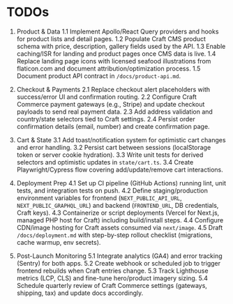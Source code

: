 # TODOs

1. Product & Data
   1.1 Implement Apollo/React Query providers and hooks for product lists and detail pages.
   1.2 Populate Craft CMS product schema with price, description, gallery fields used by the API.
   1.3 Enable caching/ISR for landing and product pages once CMS data is live.
   1.4 Replace landing page icons with licensed seafood illustrations from flaticon.com and document attribution/optimization process.
   1.5 Document product API contract in `/docs/product-api.md`.

2. Checkout & Payments
   2.1 Replace checkout alert placeholders with success/error UI and confirmation routing.
   2.2 Configure Craft Commerce payment gateways (e.g., Stripe) and update checkout payloads to send real payment data.
   2.3 Add address validation and country/state selectors tied to Craft settings.
   2.4 Persist order confirmation details (email, number) and create confirmation page.

3. Cart & State
   3.1 Add toast/notification system for optimistic cart changes and error handling.
   3.2 Persist cart between sessions (localStorage token or server cookie hydration).
   3.3 Write unit tests for derived selectors and optimistic updates in `state/cart.ts`.
   3.4 Create Playwright/Cypress flow covering add/update/remove cart interactions.

4. Deployment Prep
   4.1 Set up CI pipeline (GitHub Actions) running lint, unit tests, and integration tests on push.
   4.2 Define staging/production environment variables for frontend (`NEXT_PUBLIC_API_URL`, `NEXT_PUBLIC_GRAPHQL_URL`) and backend (`FRONTEND_URL`, DB credentials, Craft keys).
   4.3 Containerize or script deployments (Vercel for Next.js, managed PHP host for Craft) including build/install steps.
   4.4 Configure CDN/image hosting for Craft assets consumed via `next/image`.
   4.5 Draft `/docs/deployment.md` with step-by-step rollout checklist (migrations, cache warmup, env secrets).

5. Post-Launch Monitoring
   5.1 Integrate analytics (GA4) and error tracking (Sentry) for both apps.
   5.2 Create webhook or scheduled job to trigger frontend rebuilds when Craft entries change.
   5.3 Track Lighthouse metrics (LCP, CLS) and fine-tune hero/product imagery sizing.
   5.4 Schedule quarterly review of Craft Commerce settings (gateways, shipping, tax) and update docs accordingly.
